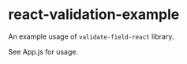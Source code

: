 # react-validation-example
An example usage of `validate-field-react` library.

See App.js for usage.
